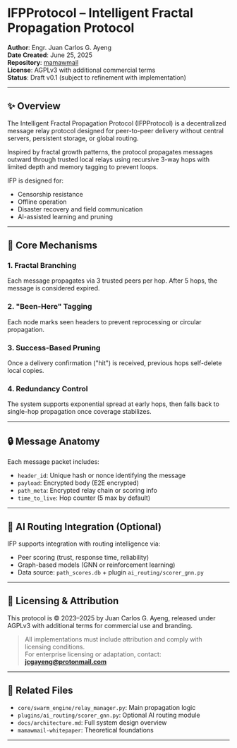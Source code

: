 # IFPProtocol – Intelligent Fractal Propagation Protocol

**Author**: Engr. Juan Carlos G. Ayeng  
**Date Created**: June 25, 2025  
**Repository**: [mamawmail](https://github.com/juancarlosayeng/mamawmail)  
**License**: AGPLv3 with additional commercial terms  
**Status**: Draft v0.1 (subject to refinement with implementation)

---

## ✨ Overview

The Intelligent Fractal Propagation Protocol (IFPProtocol) is a decentralized message relay protocol designed for peer-to-peer delivery without central servers, persistent storage, or global routing.

Inspired by fractal growth patterns, the protocol propagates messages outward through trusted local relays using recursive 3-way hops with limited depth and memory tagging to prevent loops.

IFP is designed for:
- Censorship resistance
- Offline operation
- Disaster recovery and field communication
- AI-assisted learning and pruning

---

## 🔁 Core Mechanisms

### 1. **Fractal Branching**
Each message propagates via 3 trusted peers per hop. After 5 hops, the message is considered expired.

### 2. **"Been-Here" Tagging**
Each node marks seen headers to prevent reprocessing or circular propagation.

### 3. **Success-Based Pruning**
Once a delivery confirmation ("hit") is received, previous hops self-delete local copies.

### 4. **Redundancy Control**
The system supports exponential spread at early hops, then falls back to single-hop propagation once coverage stabilizes.

---

## 🔒 Message Anatomy

Each message packet includes:

- `header_id`: Unique hash or nonce identifying the message
- `payload`: Encrypted body (E2E encrypted)
- `path_meta`: Encrypted relay chain or scoring info
- `time_to_live`: Hop counter (5 max by default)

---

## 🧠 AI Routing Integration (Optional)

IFP supports integration with routing intelligence via:
- Peer scoring (trust, response time, reliability)
- Graph-based models (GNN or reinforcement learning)
- Data source: `path_scores.db` + plugin `ai_routing/scorer_gnn.py`

---

## 🧾 Licensing & Attribution

This protocol is © 2023–2025 by Juan Carlos G. Ayeng, released under AGPLv3 with additional terms for commercial use and branding.

> All implementations must include attribution and comply with licensing conditions.  
> For enterprise licensing or adaptation, contact: **jcgayeng@protonmail.com**

---

## 📎 Related Files

- `core/swarm_engine/relay_manager.py`: Main propagation logic
- `plugins/ai_routing/scorer_gnn.py`: Optional AI routing module
- `docs/architecture.md`: Full system design overview
- `mamawmail-whitepaper`: Theoretical foundations

---
